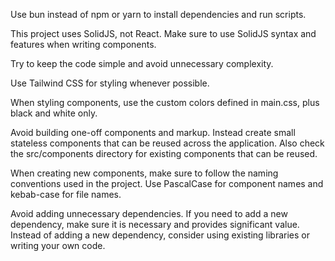 Use bun instead of npm or yarn to install dependencies and run scripts.

This project uses SolidJS, not React. Make sure to use SolidJS syntax and features when writing components.

Try to keep the code simple and avoid unnecessary complexity.

Use Tailwind CSS for styling whenever possible.

When styling components, use the custom colors defined in main.css, plus black and white only.

Avoid building one-off components and markup. Instead create small stateless components that can be reused across the application.
Also check the src/components directory for existing components that can be reused.

When creating new components, make sure to follow the naming conventions used in the project. Use PascalCase for component names and kebab-case for file names.

Avoid adding unnecessary dependencies. If you need to add a new dependency, make sure it is necessary and provides significant value. 
Instead of adding a new dependency, consider using existing libraries or writing your own code.
